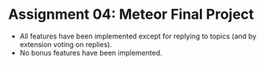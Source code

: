 # Assignment 04: Meteor Final Project
- All features have been implemented except for replying to topics (and by extension voting on replies).
- No bonus features have been implemented.
